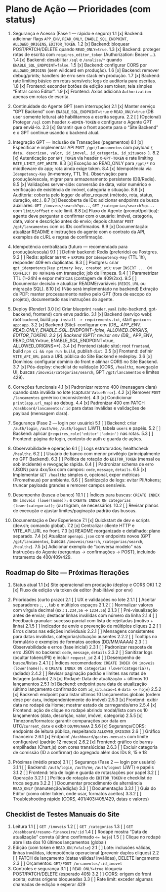 # Plano de Ação — Prioridades (com status)

1. Segurança e Acesso (Fase 1 — rápido e seguro)
1.1 [x] Backend: adicionar flags `APP_ENV`, `READ_ONLY`, `ENABLE_SQL_ENDPOINT`, `ALLOWED_ORIGINS`, `EDITOR_TOKEN`.
1.2 [x] Backend: bloquear POST/PATCH/DELETE quando `READ_ONLY=true`.
1.3 [x] Backend: proteger rotas de escrita com `requires_editor_token` (Authorization: Bearer ...).
1.4 [x] Backend: desabilitar `/sql` e `/analise/*` quando `ENABLE_SQL_ENDPOINT=false`.
1.5 [x] Backend: configurar CORS por `ALLOWED_ORIGINS` (sem wildcard em produção).
1.6 [x] Backend: remover debug/prints; handlers de erro sem stack em produção.
1.7 [x] Backend: rate limiting básico em rotas sensíveis; logs de auditoria para escritas.
1.8 [x] Frontend: esconder botões de edição sem token; tela simples “Entrar como Editor”.
1.9 [x] Frontend: Axios adiciona `Authorization` apenas em rotas de escrita.

2. Continuidade do Agente GPT (sem interrupção)
2.1 [x] Manter serviço “GPT Backend” com `ENABLE_SQL_ENDPOINT=true` e `READ_ONLY=true` (DB user somente leitura) até habilitarmos a escrita segura.
2.2 [ ] (Opcional) Proteger `/sql` com header `X-ADMIN-TOKEN` e configurar o Agente GPT para enviá-lo.
2.3 [x] Garantir que o front aponte para o “Site Backend” e o GPT continue usando o backend atual.

8. Integração GPT — Inclusão de Transações (pagamentos)
8.1 [x] Especificar e implementar API `POST /gpt/lancamentos` com payload `{ data, descricao, valor, id_imovel, id_categoria, id_situacao }`.
8.2 [x] Autenticação por `GPT_TOKEN` via header `X-GPT-TOKEN` e rate limiting `RATE_LIMIT_GPT_WRITE`.
8.3 [x] Exceção ao READ_ONLY para `/gpt/*` no middleware do app; rota ainda exige token.
8.4 [x] Idempotência via `Idempotency-Key` (in‑memory, TTL 1h). Observação: para produção/escala, migrar para armazenamento persistente (DB/Redis).
8.5 [x] Validações server‑side: conversão de data, valor numérico e verificação de existência de imóvel, categoria e situação.
8.6 [x] Auditoria: coberta pelo logger de after_request (método, rota, status, duração, etc.).
8.7 [x] Descoberta de IDs: adicionar endpoints de busca auxiliares: `GET /imoveis/search?q=...`, `GET /categorias/search?q=...` com `limit/offset` e rate limit.
8.8 [x] Fluxo do Agente (prompt/política): agente deve perguntar e confirmar com o usuário: imóvel, categoria, data, valor e descrição antes do envio; depois chamar `POST /gpt/lancamentos` com os IDs confirmados.
8.9 [x] Documentação: atualizar README e instruções do agente com o contrato da API, exemplos de cURL e regras de confirmação.

9. Idempotência centralizada (futuro — recomendado para produção/escala)
9.1 [ ] Definir backend: Redis (preferido) ou Postgres.
9.2 [ ] Redis: aplicar `SETNX` + `EXPIRE` por `Idempotency-Key` (TTL 1h), responder 409 em duplicatas.
9.3 [ ] Postgres: criar `gpt_idempotency(key primary key, created_at)`; usar `INSERT ... ON CONFLICT DO NOTHING` em transação; job de limpeza.
9.4 [ ] Parametrizar TTL (1–24h) e expor métricas (contagem de 409/2xx).
9.5 [ ] Documentar decisão e atualizar README/variáveis (`REDIS_URL` ou migração SQL).
8.10 [x] (Não será implementado no backend) Extração de PDF: manter processamento nativo pelo GPT (fora de escopo do projeto), documentado nas instruções do agente.

3. Deploy (Render)
3.0 [x] Criar blueprint `render.yaml` (site-backend, gpt-backend, frontend) com envs padrão.
3.1 [x] Backend (serviço web): root `backend`, build `pip install -r requirements.txt`, start `gunicorn app:app`.
3.2 [x] Backend (Site): configurar env (DB_*, APP_ENV, READ_ONLY, ENABLE_SQL_ENDPOINT=false, ALLOWED_ORIGINS, EDITOR_TOKEN).
3.3 [x] Backend (GPT): revisar env (DB_*, APP_ENV, READ_ONLY=true, ENABLE_SQL_ENDPOINT=true, ALLOWED_ORIGINS=*).
3.4 [x] Frontend (static site): root `frontend`, build `npm ci && npm run build`, publish `dist`.
3.5 [x] Frontend: definir `VITE_API_URL` para a URL pública do Site Backend e redeploy.
3.6 [x] Domínios: configurar domínio do front e alinhar CORS no Site Backend.
3.7 [x] Pós-deploy: checklist de validação (CORS, `/healthz`, navegação UI, buscas `/imoveis/categorias/search`, GPT `/gpt/lancamentos` e limites 429).

4. Correções funcionais
4.1 [x] Padronizar retorno 400 (mensagem clara) quando data inválida no lote (capturar `ValueError`).
4.2 [x] Remover `POST /lancamentos` genérico (inconsistente).
4.3 [x] Condicionar `print(app.url_map)` ao debug.
4.4 [x] Padronizar 400 em PATCH `/dashboard/lancamentos/:id` para datas inválidas e validações de payload (mensagem clara).

5. Segurança (Fase 2 — login por usuário)
5.1 [ ] Backend: criar `/auth/login`, `/auth/me`, `/auth/logout` (JWT), tabela `users` e papéis.
5.2 [ ] Backend: aplicar `@requires_role('editor'|'admin')` nas rotas.
5.3 [ ] Frontend: página de login, contexto de auth e guarda de ações.

6. Observabilidade e operação
6.1 [ ] Logs estruturados; healthcheck `/healthz`.
6.2 [ ] Usuário de banco com menor privilégio (principalmente no GPT Backend).
6.3 [ ] Política de rotação do `EDITOR_TOKEN` (mensal ou sob incidente) e revogação rápida.
6.4 [ ] Padronizar schema de erro (JSON) para 4xx/5xx com campos: `code`, `message`, `details`.
6.5 [x] Implementar `GET /healthz` simples e, opcional, expor métricas (Prometheus) por ambiente.
6.6 [ ] Sanitização de logs: evitar PII/tokens; truncar payloads grandes e remover campos sensíveis.

10. Desempenho (busca e banco)
10.1 [ ] Índices para buscas: `CREATE INDEX ON imoveis (lower(nome));` e `CREATE INDEX ON categorias (lower(categoria));` (ou trigram, se necessário).
10.2 [ ] Revisar planos de execução e ajustar limites/paginação padrão das buscas.

7. Documentação e Dev Experience
7.1 [x] Quickstart de dev e scripts (dev.sh; comando global).
7.2 [x] Centralizar cliente HTTP e VITE_API_URL no front.
7.3 [x] README reorganizado e detalhado; plano separado.
7.4 [x] Atualizar `openapi.json` com endpoints novos (GPT `/gpt/lancamentos`, buscas `/imoveis/search`, `/categorias/search`, `/healthz`).
7.5 [x] Adicionar exemplo de “conversa modelo” nas Instruções do Agente (perguntas → confirmações → POST), incluindo tratamento de 400/409/429.

## Roadmap do Site — Próximas Iterações

1. Status atual
   1.1 [x] Site operacional em produção (deploy e CORS OK)
   1.2 [x] Fluxo de edição via token de editor (habilitável por env)

2. Prioridades (curto prazo)
   2.1 [ ] UX e validações no lote
       2.1.1 [ ] Aceitar separadores `;`, `,`, tab e múltiplos espaços
       2.1.2 [ ] Normalizar valores com vírgula decimal (ex.: `1.234,56` → `1234.56`)
       2.1.3 [ ] Pré-visualização antes de enviar; destacar linhas inválidas com número da linha
       2.1.4 [ ] Feedback granular: sucesso parcial com lista de rejeitadas (motivo + linha)
       2.1.5 [ ] Indicador de envio e prevenção de múltiplos cliques
   2.2 [ ] Erros claros nas edições individuais
       2.2.1 [ ] Mensagens consistentes para datas inválidas, categorias/situação ausentes
       2.2.2 [ ] Tooltips no formulário e exemplos de formatos aceitos (DD/MM/AAAA)
   2.3 [ ] Observabilidade e erros (fase inicial)
       2.3.1 [ ] Padronizar resposta de erro JSON no backend: `code`, `message`, `details`
       2.3.2 [ ] Sanitizar logs (ocultar tokens/PII) e incluir `request_id`
   2.4 [ ] Desempenho de busca/listas
       2.4.1 [ ] Índices recomendados: `CREATE INDEX ON imoveis (lower(nome));` e `CREATE INDEX ON categorias (lower(categoria));` (adiado)
       2.4.2 [ ] Revisar paginação padrão e limites nas rotas de listagem (adiado)
   2.5 [x] Rodapé: Data de atualização + últimos 10 lançamentos
       2.5.1 [x] Backend: endpoint para data de atualização (último lançamento confirmado com `id_situacao=1` e `data <= hoje`)
       2.5.2 [x] Backend: endpoint para listar últimos 10 lançamentos globais (ordem desc por `data`, independentemente do imóvel)
       2.5.3 [x] Frontend: exibir data no rodapé da Home; mostrar estado de carregando/erro
       2.5.4 [x] Frontend: ação de clique no rodapé abrindo modal/lista com os 10 lançamentos (data, descrição, valor, imóvel, categoria)
       2.5.5 [x] Timezone/formatos: garantir comparações por data em UTC/`current_date` e exibir `DD/MM/AAAA`
       2.5.6 [x] Segurança/CORS: endpoints de leitura pública, respeitando `ALLOWED_ORIGINS`
   2.6 [ ] Gráfico financeiro
       2.6.1 [x] Endpoint `/dashboard/gastos-mensais` com limite configurável (padrão 12 meses)
       2.6.2 [x] Frontend: gráfico de barras empilhadas (Chart.js) com cores translúcidas
       2.6.3 [ ] Excluir categoria de comissão (ID a confirmar) do agregado além dos IDs 8, 15 e 18

3. Próximas (médio prazo)
   3.1 [ ] Segurança (Fase 2 — login por usuário)
       3.1.1 [ ] Backend: `/auth/login`, `/auth/me`, `/auth/logout` (JWT) e papéis
       3.1.2 [ ] Frontend: tela de login e guarda de rotas/ações por papel
   3.2 [ ] Operação
       3.2.1 [ ] Política de rotação do `EDITOR_TOKEN` e checklist de troca segura
       3.2.2 [ ] Documentar procedimento de alternância `READ_ONLY` (manutenção/edição)
   3.3 [ ] Documentação
       3.3.1 [ ] Guia do Editor (como obter token, onde usar, formatos aceitos)
       3.3.2 [ ] Troubleshooting rápido (CORS, 401/403/405/429, datas e valores)

## Checklist de Testes Manuais do Site

1. Leitura
   1.1 [ ] `GET /imoveis`
   1.2 [ ] `GET /categorias`
   1.3 [ ] `GET /dashboard/resumo-financeiro/:id`
   1.4 [ ] Rodapé mostra “Data de atualização” correta (último confirmado `<= hoje`)
   1.5 [ ] Clique no rodapé abre lista dos 10 últimos lançamentos (global)
2. Edição (com token e `READ_ONLY=false`)
   2.1 [ ] Lote: inclusões válidas, linhas inválidas, idempotência operacional (prevenir duplos cliques)
   2.2 [ ] PATCH de lançamento (datas válidas/ inválidas), DELETE lançamento
   2.3 [ ] Orçamentos: `GET/POST /orcamentos/:id_imovel`
3. Controles e segurança
   3.1 [ ] `READ_ONLY=true` bloqueia POST/PATCH/DELETE (esperado 405)
   3.2 [ ] CORS: origem do front aceita; outras origens bloqueadas
   3.3 [ ] Rate limit: exceder algumas chamadas de edição e esperar 429
